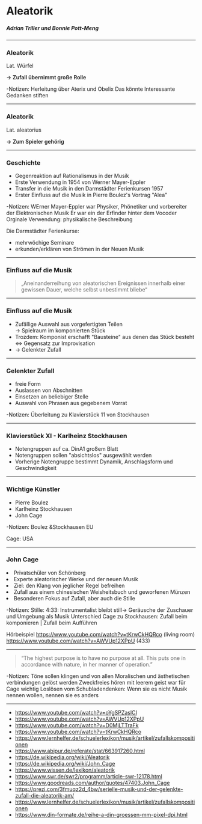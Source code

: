 # Aleatorik

##### Adrian Triller und Bonnie Pott-Meng

----

### <span class="fragment highlight-blue"> Alea</span>torik

<div class="fragment">
Lat. Würfel
</div>

<span style="font-weight: 600" class="fragment"> -> Zufall übernimmt große Rolle </span>

</div>

-Notizen: Herleitung über Aterix und Obelix
Das könnte Interessante Gedanken stiften

---

### Aleatorik

Lat. aleatorius

<span style="font-weight: 600"> -> Zum Spieler gehörig </span>

----

### Geschichte

- Gegenreaktion auf Rationalismus in der Musik
- Erste Verwendung in 1954 von Werner Mayer-Eppler
- Transfer in die Musik in den Darmstädter Ferienkursen 1957
- Erster Einfluss auf die Musik in Pierre Boulez's Vortrag "Alea"



-Notizen: WErner Mayer-Eppler war Physiker, Phönetiker und vorbereiter der Elektronischen Musik
Er war ein der Erfinder hinter dem Vocoder
Orginale Verwendung: physikalische Beschreibung

Die Darmstädter Ferienkurse:

- mehrwöchige Seminare
- erkunden/erklären von Strömen in der Neuen Musik

---- 

### Einfluss auf die Musik

<blockquote>
„Aneinanderreihung von aleatorischen Ereignissen innerhalb einer gewissen Dauer, welche selbst unbestimmt bliebe“
</blockquote>

---

### Einfluss auf die Musik

<ul>
<li class="fragment fade-in"> Zufällige Auswahl aus vorgefertigten Teilen <br> -> Spielraum im komponierten Stück</li>
<li class="fragment fade-in"> Trozdem: Komponist erschafft "Bausteine" aus denen das Stück besteht </li>
<span class="fragment fade-in"> <=> Gegensatz zur Improvisation</span>
<li class="fragment fade-in"> -> Gelenkter Zufall </li>
</ul>

---- 

### Gelenkter Zufall

<ul>
<li class="fragment fade-in"> freie Form </li>
<li class="fragment fade-in"> Auslassen von Abschnitten </li>
<li class="fragment fade-in"> Einsetzen an beliebiger Stelle </li>
<li class="fragment fade-in"> Auswahl von Phrasen aus gegebenem Vorrat </li>
</ul>

-Notizen: Überleitung zu Klavierstück 11 von Stockhausen

---

### Klavierstück XI - Karlheinz Stockhausen

<ul>
<li class="fragment fade-in"> Notengruppen auf ca. DinA1 großem Blatt </li>
<li class="fragment fade-in"> Notengruppen sollen "absichtslos" ausgewählt werden </li>
<li class="fragment fade-in"> Vorherige Notengruppe bestimmt Dynamik, Anschlagsform und Geschwindigkeit </li>
</ul>

----

### Wichtige Künstler

<ul>
<li class="fragment fade-in" data-fragment-index=1> Pierre Boulez </li>
<li class="fragment fade-in" data-fragment-index=1> Karlheinz Stockhausen </li>
<li class="fragment fade-in" data-fragment-index=2> John Cage </li>
</ul>

-Notizen: Boulez &Stockhausen EU

Cage: USA

----

### John Cage


<li class="fragment fade-in"> Privatschüler von Schönberg
<li class="fragment fade-in"> Experte aleatorischer Werke und der neuen Musik </li>
<li class="fragment fade-in"> Ziel: den Klang von jeglicher Regel befreihen
<li class="fragment fade-in"> Zufall aus einem chinesischen Weisheitsbuch und geworfenen Münzen </li>
<li class="fragment fade-in"> Besonderen Fokus auf Zufall, aber auch die Stille


-Notizen: 
Stille: 4:33: Instrumentalist bleibt still-> Geräusche der Zuschauer und Umgebung als Musik
Unterschied Cage zu Stockhausen: Zufall beim komponieren | Zufall beim Aufführen

Hörbeispiel 
https://www.youtube.com/watch?v=tKrwCkHQRco  (living room)
https://www.youtube.com/watch?v=AWVUp12XPpU  (433)


----

<blockquote>
“The highest purpose is to have no purpose at all. This puts one in accordance with nature, in her manner of operation.” 
</blockquote>

-Notizen: Töne sollen klingen und von allen Moralischen und ästhetischen verbindungen gelöst werden
Zweckfreies hören mit leerem geist war für Cage wichtig
Loslösen vom Schubladendenken: Wenn sie es nicht Musik nennen wollen, nennen sie es anders

----

- https://www.youtube.com/watch?v=oYgSPZaslCI
- https://www.youtube.com/watch?v=AWVUp12XPpU
- https://www.youtube.com/watch?v=D0MjLTTraFk
- https://www.youtube.com/watch?v=tKrwCkHQRco
- https://www.lernhelfer.de/schuelerlexikon/musik/artikel/zufallskompositionen
- https://www.abipur.de/referate/stat/663917260.html
- https://de.wikipedia.org/wiki/Aleatorik
- https://de.wikipedia.org/wiki/John_Cage
- https://www.wissen.de/lexikon/aleatorik
- https://www.swr.de/swr2/programm/article-swr-12178.html
- https://www.goodreads.com/author/quotes/47403.John_Cage
- https://prezi.com/3fmuqz2d_4bw/serielle-musik-und-der-gelenkte-zufall-die-aleatorik-am/
- https://www.lernhelfer.de/schuelerlexikon/musik/artikel/zufallskompositionen
- https://www.din-formate.de/reihe-a-din-groessen-mm-pixel-dpi.html